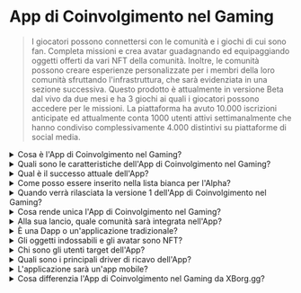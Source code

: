 # App di Coinvolgimento nel Gaming

> I giocatori possono connettersi con le comunità e i giochi di cui sono fan. Completa missioni e crea avatar guadagnando ed equipaggiando oggetti offerti da vari NFT della comunità. Inoltre, le comunità possono creare esperienze personalizzate per i membri della loro comunità sfruttando l'infrastruttura, che sarà evidenziata in una sezione successiva. Questo prodotto è attualmente in versione Beta dal vivo da due mesi e ha 3 giochi ai quali i giocatori possono accedere per le missioni. La piattaforma ha avuto 10.000 iscrizioni anticipate ed attualmente conta 1000 utenti attivi settimanalmente che hanno condiviso complessivamente 4.000 distintivi su piattaforme di social media.

<details>

<summary>Cosa è l'App di Coinvolgimento nel Gaming?</summary>

L'App di Coinvolgimento nel Gaming è un'app che consente ai giochi e alle comunità di essere più vicini ai loro fan e aumentare il loro coinvolgimento.

* **Per i giocatori:** è un'app che permetterà ai giocatori di rimanere connessi ai loro giochi e comunità preferiti.
* **Per i giochi:** crea sfide divertenti che i giocatori possono completare nel gioco e condividere con i loro amici, e i giocatori vengono ricompensati per i loro successi.
* **Per le comunità:** offre sfide legate al loro gruppo e i giocatori guadagnano oggetti speciali da indossare per personalizzare i loro avatar.

È una soluzione semplice e conveniente per mantenere i giocatori coinvolti ed entusiasti.

</details>

<details>

<summary>Quali sono le caratteristiche dell'App di Coinvolgimento nel Gaming?</summary>

* Creare e unirsi a comunità
* Creare missioni uniche basate su piattaforme social e giochi (Twitter, Discord, Twitch, invio manuale e qualsiasi gioco supportato)
* Collegare il successo della missione a un oggetto indossabile unico
* Creare un avatar componibile unico con molteplici tratti e oggetti indossabili
* Rilasciare oggetti indossabili in cambio di una tariffa

</details>

<details>

<summary>Qual è il successo attuale dell'App?</summary>

L'alpha dell'app ha raccolto **10.000** utenti unici con oltre **30.000** missioni completate. L'app supporta giochi sia Web3 che Web2, vantando attualmente **Ev.io**, **Dota2** e **CSGO**. Verranno integrati altri giochi.

</details>

<details>

<summary>Come posso essere inserito nella lista bianca per l'Alpha?</summary>

Il processo di inserimento nella lista bianca per l'Alpha è terminato.

</details>

<details>

<summary>Quando verrà rilasciata la versione 1 dell'App di Coinvolgimento nel Gaming?</summary>

Intorno al secondo trimestre del 2023.

</details>

<details>

<summary>Cosa rende unica l'App di Coinvolgimento nel Gaming?</summary>

* Motore di missioni in-game
* Inventario avatar e rilascio di oggetti indossabili

</details>

<details>

<summary>Alla sua lancio, quale comunità sarà integrata nell'App?</summary>

Team BDS sarà la prima comunità. XBorg ha garantito e annuncerà ulteriori partnership con squadre di esport di alto livello.

</details>

<details>

<summary>È una Dapp o un'applicazione tradizionale?</summary>

L'app è un ibrido Web3, il che significa che l'esperienza utente sarà la stessa che si utilizzi l'autenticazione Web2 o Web3. Tuttavia, se gli utenti optano per Web3, manterranno la proprietà dei loro asset (oggetti indossabili, avatar).

</details>

<details>

<summary>Gli oggetti indossabili e gli avatar sono NFT?</summary>

Sì, gli oggetti indossabili sono NFT trasferibili, mentre l'avatar è un NFT non trasferibile.

</details>

<details>

<summary>Chi sono gli utenti target dell'App?</summary>

Per gli **utenti**, giocatori interessati agli esport o giocatori che sono fan di comunità o giochi specifici.

Per le **comunità**, squadre di esport e comunità di influencer.

</details>

<details>

<summary>Quali sono i principali driver di ricavo dell'App?</summary>

* Abbonamenti degli utenti
* Rilascio di oggetti indossabili
* Tariffe di scambio degli oggetti indossabili

</details>

<details>

<summary>L'applicazione sarà un'app mobile?</summary>

Inizialmente no. Ma intendiamo lanciarla su dispositivi mobili nelle iterazioni successive.

</details>

<details>

<summary>Cosa differenzia l'App di Coinvolgimento nel Gaming da XBorg.gg?</summary>

L'app di coinvolgimento nel gaming è ospitata sotto il dominio **xborg.gg**.

</details>
